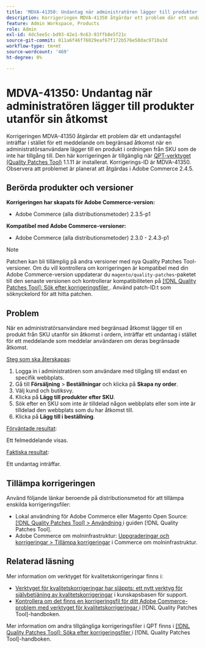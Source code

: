 ```yaml
---
title: 'MDVA-41350: Undantag när administratören lägger till produkter utanför sin åtkomst'
description: Korrigeringen MDVA-41350 åtgärdar ett problem där ett undantagsfel inträffar i stället för ett meddelande om begränsad åtkomst när en administratörsanvändare lägger till en produkt i ordningen från SKU som de inte har tillgång till. Den här korrigeringen är tillgänglig när [QPT-verktyget (Quality Patches Tool)](https://experienceleague.adobe.com/en/docs/commerce-operations/tools/quality-patches-tool/quality-patches-tool-to-self-serve-quality-patches) 1.1.11 är installerat. Korrigerings-ID är MDVA-41350. Observera att problemet är planerat att åtgärdas i Adobe Commerce 2.4.5.
feature: Admin Workspace, Products
role: Admin
exl-id: 4dc5ee5c-bd93-42e1-9c63-93ffb8e5f21c
source-git-commit: 011a6f46f76029eaf67f172b576e58dac9710a3d
workflow-type: tm+mt
source-wordcount: '469'
ht-degree: 0%

---
```


# MDVA-41350: Undantag när administratören lägger till produkter utanför sin åtkomst

Korrigeringen MDVA-41350 åtgärdar ett problem där ett undantagsfel inträffar i stället för ett meddelande om begränsad åtkomst när en administratörsanvändare lägger till en produkt i ordningen från SKU som de inte har tillgång till. Den här korrigeringen är tillgänglig när [QPT-verktyget (Quality Patches Tool)](https://experienceleague.adobe.com/en/docs/commerce-operations/tools/quality-patches-tool/quality-patches-tool-to-self-serve-quality-patches) 1.1.11 är installerat. Korrigerings-ID är MDVA-41350. Observera att problemet är planerat att åtgärdas i Adobe Commerce 2.4.5.

## Berörda produkter och versioner

**Korrigeringen har skapats för Adobe Commerce-version:**

* Adobe Commerce (alla distributionsmetoder) 2.3.5-p1

**Kompatibel med Adobe Commerce-versioner:**

* Adobe Commerce (alla distributionsmetoder) 2.3.0 - 2.4.3-p1

>[!NOTE]
>
>Patchen kan bli tillämplig på andra versioner med nya Quality Patches Tool-versioner. Om du vill kontrollera om korrigeringen är kompatibel med din Adobe Commerce-version uppdaterar du `magento/quality-patches`-paketet till den senaste versionen och kontrollerar kompatibiliteten på [[!DNL Quality Patches Tool]: Sök efter korrigeringsfiler ](https://experienceleague.adobe.com/en/docs/commerce-operations/tools/quality-patches-tool/quality-patches-tool-to-self-serve-quality-patches). Använd patch-ID:t som söknyckelord för att hitta patchen.

## Problem

När en administratörsanvändare med begränsad åtkomst lägger till en produkt från SKU utanför sin åtkomst i ordern, inträffar ett undantag i stället för ett meddelande som meddelar användaren om deras begränsade åtkomst.

<u>Steg som ska återskapas</u>:

1. Logga in i administratören som användare med tillgång till endast en specifik webbplats.
1. Gå till **Försäljning** > **Beställningar** och klicka på **Skapa ny order**.
1. Välj kund och butiksvy.
1. Klicka på **Lägg till produkter efter SKU**.
1. Sök efter en SKU som inte är tilldelad någon webbplats eller som inte är tilldelad den webbplats som du har åtkomst till.
1. Klicka på **Lägg till i beställning**.

<u>Förväntade resultat</u>:

Ett felmeddelande visas.

<u>Faktiska resultat</u>:

Ett undantag inträffar.

## Tillämpa korrigeringen

Använd följande länkar beroende på distributionsmetod för att tillämpa enskilda korrigeringsfiler:

* Lokal användning för Adobe Commerce eller Magento Open Source: [[!DNL Quality Patches Tool] > Användning ](/help/tools/quality-patches-tool/usage.md) i guiden [!DNL Quality Patches Tool].
* Adobe Commerce om molninfrastruktur: [Uppgraderingar och korrigeringar > Tillämpa korrigeringar](https://experienceleague.adobe.com/docs/commerce-cloud-service/user-guide/develop/upgrade/apply-patches.html) i Commerce om molninfrastruktur.

## Relaterad läsning

Mer information om verktyget för kvalitetskorrigeringar finns i:

* [Verktyget för kvalitetskorrigeringar har släppts: ett nytt verktyg för självbetjäning av kvalitetskorrigeringar](https://experienceleague.adobe.com/en/docs/commerce-operations/tools/quality-patches-tool/quality-patches-tool-to-self-serve-quality-patches) i kunskapsbasen för support.
* [Kontrollera om det finns en korrigeringsfil för ditt Adobe Commerce-problem med verktyget för kvalitetskorrigeringar ](/help/tools/quality-patches-tool/patches-available-in-qpt/check-patch-for-magento-issue-with-magento-quality-patches.md) i [!DNL Quality Patches Tool]-handboken.

Mer information om andra tillgängliga korrigeringsfiler i QPT finns i [[!DNL Quality Patches Tool]: Söka efter korrigeringsfiler ](https://experienceleague.adobe.com/tools/commerce-quality-patches/index.html) i [!DNL Quality Patches Tool]-handboken.
